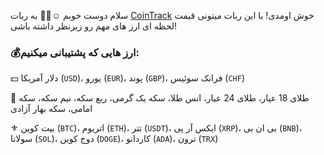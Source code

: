  سلام دوست خوبم ☺️👋🏻
به ربات [CoinTrack](http://t.me/irCoinTrack_bot) خوش اومدی! با این ربات میتونی قیمت لحظه ای ارز های مهم رو زیرنظر داشته باشی!


### 💰ارز هایی که پشتیبانی میکنیم:

💵 دلار آمریکا (`USD`)، یورو (`EUR`)، پوند (`GBP`)، فرانک سوئیس (`CHF`)

🧈 طلای 18 عیار، طلای 24 عیار، انس طلا، سکه یک گرمی، ربع سکه، نیم سکه، سکه امامی، سکه بهار آزادی

⚜️ بیت کوین (`BTC`)، اتریوم (`ETH`)، تتر (`USDT`)، ایکس آر پی (`XRP`)، بی ان بی (`BNB`)، سولانا (`SOL`)، دوج کوین (`DOGE`)، کاردانو (`ADA`)، ترون (`TRX`)
